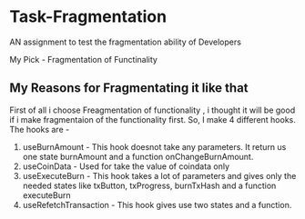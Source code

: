 
# Task-Fragmentation
AN assignment to test the fragmentation ability of Developers

My Pick - Fragmentation of Functinality 

## My Reasons for Fragmentating it like that

First of all i choose Freagmentation of functionality , i thought it will be good if i make fragmentaion of the functionality first. So, I make 4 different hooks. The hooks are -
1) useBurnAmount - This hook doesnot take any parameters. It return us one state burnAmount and a function onChangeBurnAmount.
2) useCoinData - Used for take the value of coindata only 
3) useExecuteBurn - This hook takes a lot of parameters and gives only the needed  states like txButton, txProgress,  burnTxHash and a function executeBurn
4) useRefetchTransaction - This hook gives use two states and a function.